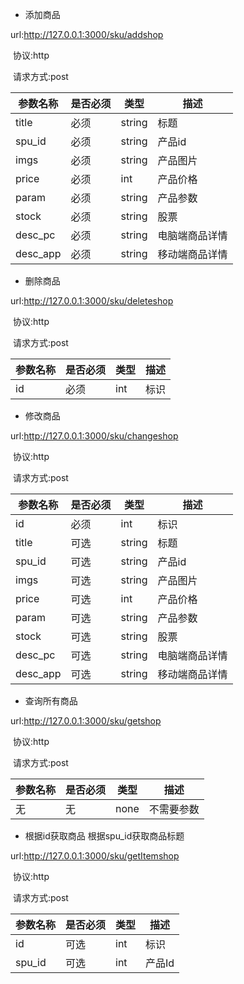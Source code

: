 
- 添加商品

url:http://127.0.0.1:3000/sku/addshop

 协议:http

 请求方式:post

|参数名称|是否必须|类型|描述|
|---|---|---|---|
|title|必须|string|标题|
|spu_id|必须|string|产品id|
|imgs|必须|string|产品图片|
|price|必须|int|产品价格|
|param|必须|string|产品参数|
|stock|必须|string|股票|
|desc_pc|必须|string|电脑端商品详情|
|desc_app|必须|string|移动端商品详情|




- 删除商品

url:http://127.0.0.1:3000/sku/deleteshop


 协议:http

 请求方式:post

|参数名称|是否必须|类型|描述|
|---|---|---|---|
|id|必须|int|标识|


- 修改商品

url:http://127.0.0.1:3000/sku/changeshop


 协议:http

 请求方式:post

|参数名称|是否必须|类型|描述|
|---|---|---|---|
|id|必须|int|标识|
|title|可选|string|标题|
|spu_id|可选|string|产品id|
|imgs|可选|string|产品图片|
|price|可选|int|产品价格|
|param|可选|string|产品参数|
|stock|可选|string|股票|
|desc_pc|可选|string|电脑端商品详情|
|desc_app|可选|string|移动端商品详情|

- 查询所有商品

url:http://127.0.0.1:3000/sku/getshop


 协议:http

 请求方式:post

|参数名称|是否必须|类型|描述|
|---|---|---|---|
|无|无|none|不需要参数|


- 根据id获取商品 根据spu_id获取商品标题

url:http://127.0.0.1:3000/sku/getItemshop


 协议:http

 请求方式:post

|参数名称|是否必须|类型|描述|
|---|---|---|---|
|id|可选|int|标识|
|spu_id|可选|int|产品Id|




